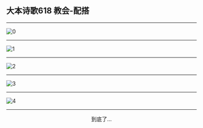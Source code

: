 
## 大本诗歌618 教会-配搭
        
<div id="aplayer0"></div>

---

<img alt="0" data-original="/data/d0618/0.png">

---

<img alt="1" data-original="/data/d0618/1.png">

---

<img alt="2" data-original="/data/d0618/2.png">

---

<img alt="3" data-original="/data/d0618/3.png">

---

<img alt="4" data-original="/data/d0618/4.png">

---

<p style="text-align: center">到底了...</p>

<script src="/js/dist-view.js"></script>

<script>
MAIN.id = 'd0618';
        
const ap0 = new APlayer({
    container: document.getElementById('aplayer0'),
    volume: 1,
    loop: 'none',
    preload: 'none',
    audio: [{
        name: '大本诗歌618.mp3',
        artist: '大本诗歌',
        url: 'https://res.wx.qq.com/voice/getvoice?mediaid=MzI0NTk3MDM5M18yMjQ3NDk1MzI2',
        cover: '/favicon'
    }]
});
</script>
